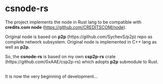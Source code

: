 # csnode-rs
The project implements the node in Rust lang to be compatible with <b>credits.com node</b> (https://github.com/CREDITSCOM/node).
<p>Original node is based on <b>p2p</b> (https://github.com/SychevS/p2p) repo as complete network subsystem. Original node is implemented in C++ lang as well as <b>p2p</b>.
<p>So, the <b>csnode-rs</b> is based on my own <b>csp2p-rs</b> crate (https://github.com/0xAAE/csp2p-rs) which adopts <b>p2p</b> submodule to Rust.
<br/><br/>
<p>It is now the very beginning of development...
